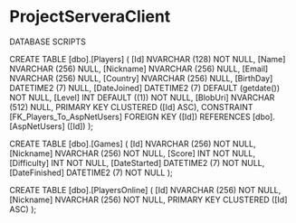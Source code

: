 # ProjectServeraClient
DATABASE SCRIPTS

CREATE TABLE [dbo].[Players] (
    [Id]         NVARCHAR (128) NOT NULL,
    [Name]       NVARCHAR (256) NULL,
    [Nickname]   NVARCHAR (256) NULL,
    [Email]      NVARCHAR (256) NULL,
    [Country]    NVARCHAR (256) NULL,
    [BirthDay]   DATETIME2 (7)  NULL,
    [DateJoined] DATETIME2 (7)  DEFAULT (getdate()) NOT NULL,
    [Level]      INT            DEFAULT ((1)) NOT NULL,
    [BlobUri]    NVARCHAR (512) NULL,
    PRIMARY KEY CLUSTERED ([Id] ASC),
    CONSTRAINT [FK_Players_To_AspNetUsers] FOREIGN KEY ([Id]) REFERENCES [dbo].[AspNetUsers] ([Id])
);

CREATE TABLE [dbo].[Games] (
    [Id]           NVARCHAR (256) NOT NULL,
    [Nickname]     NVARCHAR (256) NOT NULL,
    [Score]        INT            NOT NULL,
    [Difficulty]   INT            NOT NULL,
    [DateStarted]  DATETIME2 (7)  NOT NULL,
    [DateFinished] DATETIME2 (7)  NOT NULL
);

CREATE TABLE [dbo].[PlayersOnline] (
    [Id]       NVARCHAR (256) NOT NULL,
    [Nickname] NVARCHAR (256) NOT NULL,
    PRIMARY KEY CLUSTERED ([Id] ASC)
);

